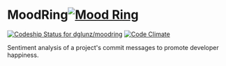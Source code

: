 # MoodRing[![Mood Ring](http://moodring.black/repos/17/badge.svg)](http://moodring.black)
[![Codeship Status for dglunz/moodring](https://codeship.com/projects/0011bf30-7b52-0132-f2d5-7eecb8d10d08/status?branch=master)](https://codeship.com/projects/56249)
[![Code Climate](https://codeclimate.com/github/dglunz/moodring/badges/gpa.svg)](https://codeclimate.com/github/dglunz/moodring)

Sentiment analysis of a project's commit messages to promote developer
happiness.
